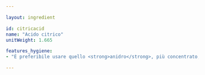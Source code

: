 ```yaml
---

layout: ingredient

id: citricacid
name: "Acido citrico"
unitWeight: 1.665

features_hygiene:
- "È preferibile usare quello <strong>anidro</strong>, più concentrato, ma anche <strong>monoidrato</strong> va bene per quest'uso. Si presenta in granuli bianchi."

---
```

